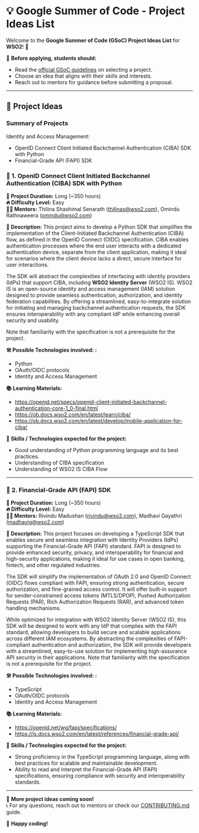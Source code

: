 # 💡 Google Summer of Code - Project Ideas List  

Welcome to the **Google Summer of Code (GSoC) Project Ideas List** for **WSO2**! 🚀  

📌 **Before applying, students should:**  
- Read the [official GSoC guidelines](https://google.github.io/gsocguides/student/) on selecting a project.  
- Choose an idea that aligns with their skills and interests.  
- Reach out to mentors for guidance before submitting a proposal.  

---

## 📂 Project Ideas  

### Summary of Projects

Identity and Access Management:
- OpenID Connect Client Initiated Backchannel Authentication (CIBA) SDK with Python
- Financial-Grade API (FAPI) SDK

### 🚀 1. **OpenID Connect Client Initiated Backchannel Authentication (CIBA) SDK with Python** 

**📅 Project Duration:** Long (~350 hours)  
**🔥 Difficulty Level:** Easy  
**👨‍🏫 Mentors:** Thilina Shashimal Senarath (thilinas@wso2.com), Omindu Rathnaweera (omindu@wso2.com)

**📍 Description:** 
This project aims to develop a Python SDK that simplifies the implementation of the Client-Initiated Backchannel Authentication (CIBA) flow, as defined in the OpenID Connect (OIDC) specification. CIBA enables authentication processes where the end user interacts with a dedicated authentication device, separate from the client application, making it ideal for scenarios where the client device lacks a direct, secure interface for user interactions.

The SDK will abstract the complexities of interfacing with identity providers (IdPs) that support CIBA, including **WSO2 Identity Server** (WSO2 IS). WSO2 IS is an open-source identity and access management (IAM) solution designed to provide seamless authentication, authorization, and identity federation capabilities. By offering a streamlined, easy-to-integrate solution for initiating and managing backchannel authentication requests, the SDK ensures interoperability with any compliant IdP while enhancing overall security and usability.

Note that familiarity with the specification is not a prerequisite for the project.

**🛠 Possible Technologies involved: :** 
- Python
- OAuth/OIDC protocols
- Identity and Access Management

**📚 Learning Materials:**
- https://openid.net/specs/openid-client-initiated-backchannel-authentication-core-1_0-final.html
- https://ob.docs.wso2.com/en/latest/learn/ciba/	
- https://ob.docs.wso2.com/en/latest/develop/mobile-application-for-ciba/ 

**💪 Skills / Technologies expected for the project:**
- Good understanding of Python programming language and its best practices. 
- Understanding of CIBA specification
- Understanding of WSO2 IS CIBA Flow

---

### 🚀 2. **Financial-Grade API (FAPI) SDK**  

**📅 Project Duration:** Long (~350 hours)  
**🔥 Difficulty Level:** Easy  
**👨‍🏫 Mentors:** Rivindu Madushan (rivindu@wso2.com), Madhavi Gayathri (madhavig@wso2.com)

**📍 Description:** 
This project focuses on developing a TypeScript SDK that enables secure and seamless integration with Identity Providers (IdPs) supporting the Financial-Grade API (FAPI) standard. FAPI is designed to provide enhanced security, privacy, and interoperability for financial and high-security applications, making it ideal for use cases in open banking, fintech, and other regulated industries.

The SDK will simplify the implementation of OAuth 2.0 and OpenID Connect (OIDC) flows compliant with FAPI, ensuring strong authentication, secure authorization, and fine-grained access control. It will offer built-in support for sender-constrained access tokens (MTLS/DPOP), Pushed Authorization Requests (PAR), Rich Authorization Requests (RAR), and advanced token handling mechanisms.

While optimized for integration with WSO2 Identity Server (WSO2 IS), this SDK will be designed to work with any IdP that complies with the FAPI standard, allowing developers to build secure and scalable applications across different IAM ecosystems. By abstracting the complexities of FAPI-compliant authentication and authorization, the SDK will provide developers with a streamlined, easy-to-use solution for implementing high-assurance API security in their applications.
Note that familiarity with the specification is not a prerequisite for the project.

**🛠 Possible Technologies involved: :** 
- TypeScript
- OAuth/OIDC protocols
- Identity and Access Management

**📚 Learning Materials:**
- https://openid.net/wg/fapi/specifications/
- https://is.docs.wso2.com/en/latest/references/financial-grade-api/

**💪 Skills / Technologies expected for the project:**
- Strong proficiency in the TypeScript programming language, along with best practices for scalable and maintainable development.
- Ability to read and interpret the Financial-Grade API (FAPI) specifications, ensuring compliance with security and interoperability standards.

---

📌 **More project ideas coming soon!**  
📞 For any questions, reach out to mentors or check our [CONTRIBUTING.md](./CONTRIBUTING.md) guide.  

🚀 **Happy coding!**  
